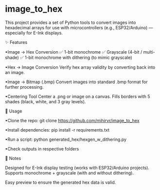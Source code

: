 # image_to_hex
This project provides a set of Python tools to convert images into hexadecimal arrays for use with microcontrollers (e.g., ESP32/Arduino) — especially for E-Ink displays.

✨ Features

•Image → Hex Conversion
✅ 1-bit monochrome
✅ Grayscale (4-bit / multi-shade)
✅ 1-bit monochrome with dithering (to mimic grayscale)

•Hex → Image Conversion
Verify hex array validity by converting back into an image.

•Image → Bitmap (.bmp)
Convert images into standard .bmp format for further processing.

•Centering Tool
Center a .png or image on a canvas.
Fills borders with 5 shades (black, white, and 3 gray levels).

🚀 Usage

•Clone the repo:
git clone https://github.com/mihirvr/image_to_hex

•Install dependencies:
pip install -r requirements.txt

•Run a script:
python generated_hex/hexgen_w_dithering.py

•Check outputs in respective folders


📌 Notes

Designed for E-Ink display testing (works with ESP32/Arduino projects).
Supports monochrome + grayscale (with and without dithering).

Easy preview to ensure the generated hex data is valid.


